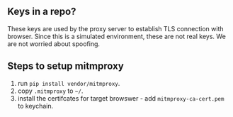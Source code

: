 ## Keys in a repo?

These keys are used by the proxy server to establish TLS connection with browser. Since this is a simulated environment, these are not real keys. We are not worried about spoofing.

## Steps to setup mitmproxy

1. run `pip install vendor/mitmproxy`.
2. copy `.mitmproxy` to `~/`.
3. install the certifcates for target browswer - add `mitmproxy-ca-cert.pem` to keychain.
